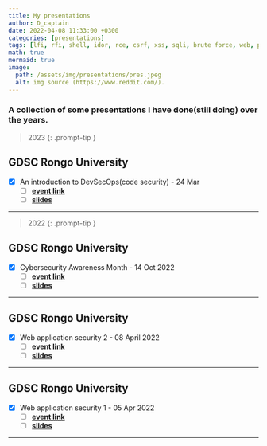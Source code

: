 ```yaml
---
title: My presentations
author: D_captain
date: 2022-04-08 11:33:00 +0300
categories: [presentations]
tags: [lfi, rfi, shell, idor, rce, csrf, xss, sqli, brute force, web, poc, devops, devsecops, cybersecurity, cyber security, information security, presentations, slides, d_captain]
math: true
mermaid: true
image:
  path: /assets/img/presentations/pres.jpeg
  alt: img source (https://www.reddit.com/).
---
```


### A collection of some presentations I have done(still doing) over the years.



> 2023
{: .prompt-tip }

## GDSC Rongo University

- [x] An introduction to DevSecOps(code security) -  24 Mar
  + [ ] [**event link**](https://gdsc.community.dev/events/details/developer-student-clubs-rongo-university-presents-code-security/)
  + [ ] [**slides**](/assets/docs/gdscdevsecops.pdf)

---

> 2022
{: .prompt-tip }

## GDSC Rongo University
- [x] Cybersecurity Awareness Month -  14 Oct 2022
  + [ ] [**event link**](https://gdsc.community.dev/events/details/developer-student-clubs-rongo-university-presents-cyber-security-awareness/)
  + [ ] [**slides**](/assets/docs/gdscoctawareness.pdf)

---
## GDSC Rongo University
- [x] Web application security 2 -  08 April 2022
  + [ ] [**event link**](https://gdsc.community.dev/events/details/developer-student-clubs-rongo-university-presents-cyber-security/)
  + [ ] [**slides**](/assets/docs/gdscwebappsec2.pdf)

---
## GDSC Rongo University
- [x] Web application security 1 -  05 Apr 2022
  + [ ] [**event link**](https://gdsc.community.dev/events/details/developer-student-clubs-rongo-university-presents-cyber-security/)
  + [ ] [**slides**](/assets/docs/gdscwebappsec1.pdf)

---



